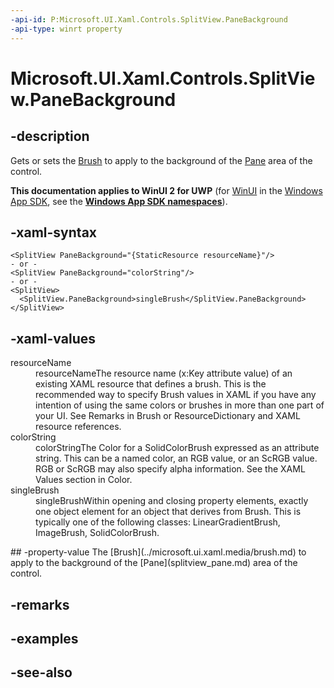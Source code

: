 ```yaml
---
-api-id: P:Microsoft.UI.Xaml.Controls.SplitView.PaneBackground
-api-type: winrt property
---
```


<!-- Property syntax
public Windows.UI.Xaml.Media.Brush PaneBackground { get;  set; }
-->

# Microsoft.UI.Xaml.Controls.SplitView.PaneBackground

## -description
Gets or sets the [Brush](../microsoft.ui.xaml.media/brush.md) to apply to the background of the [Pane](splitview_pane.md) area of the control.

**This documentation applies to WinUI 2 for UWP** (for [WinUI](/windows/apps/winui/winui3/) in the [Windows App SDK](/windows/apps/windows-app-sdk/), see the **[Windows App SDK namespaces](/windows/windows-app-sdk/api/winrt/)**).

## -xaml-syntax
```xaml
<SplitView PaneBackground="{StaticResource resourceName}"/>
- or -
<SplitView PaneBackground="colorString"/>
- or -
<SplitView>
  <SplitView.PaneBackground>singleBrush</SplitView.PaneBackground>
</SplitView>

```


## -xaml-values
<dl><dt>resourceName</dt><dd>resourceNameThe resource name (x:Key attribute value) of an existing XAML resource that defines a brush. This is the recommended way to specify Brush values in XAML if you have any intention of using the same colors or brushes in more than one part of your UI. See Remarks in Brush or ResourceDictionary and XAML resource references.</dd>
<dt>colorString</dt><dd>colorStringThe Color for a SolidColorBrush expressed as an attribute string. This can be a named color, an RGB value, or an ScRGB value. RGB or ScRGB may also specify alpha information. See the XAML Values section in Color.</dd>
<dt>singleBrush</dt><dd>singleBrushWithin opening and closing property elements, exactly one object element for an object that derives from Brush. This is typically one of the following classes: LinearGradientBrush, ImageBrush, SolidColorBrush.</dd>
</dl>
## -property-value
The [Brush](../microsoft.ui.xaml.media/brush.md) to apply to the background of the [Pane](splitview_pane.md) area of the control.

## -remarks

## -examples

## -see-also
